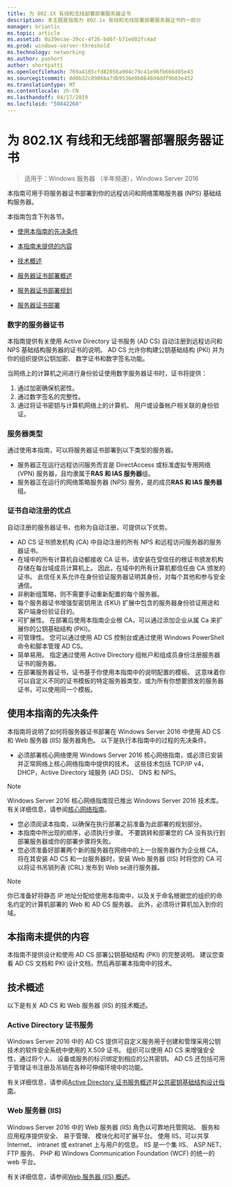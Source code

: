 ```yaml
---
title: 为 802.1X 有线和无线部署部署服务器证书
description: 本主题是指南为 802.1x 有线和无线部署部署服务器证书的一部分
manager: brianlic
ms.topic: article
ms.assetid: 0a39ecae-39cc-4f26-bd6f-b71ed02fc4ad
ms.prod: windows-server-threshold
ms.technology: networking
ms.author: pashort
author: shortpatti
ms.openlocfilehash: 769a4165cfd82056a904c79c41e96fb666d05e43
ms.sourcegitcommit: 0d0b32c8986ba7db9536e0b8648d4ddf9b03e452
ms.translationtype: MT
ms.contentlocale: zh-CN
ms.lasthandoff: 04/17/2019
ms.locfileid: "59842268"
---
```

# <a name="deploy-server-certificates-for-8021x-wired-and-wireless-deployments"></a>为 802.1X 有线和无线部署部署服务器证书

>适用于：Windows 服务器 （半年频道），Windows Server 2016

本指南可用于将服务器证书部署到你的远程访问和网络策略服务器 (NPS) 基础结构服务器。   

本指南包含下列各节。  

-   [使用本指南的先决条件](#bkmk_pre)  

-   [本指南未提供的内容](#bkmk_not)  

-   [技术概述](#bkmk_tech)  

-   [服务器证书部署概述](Server-Certificate-Deployment-Overview.md)  

-   [服务器证书部署规划](Server-Certificate-Deployment-Planning.md)  

-   [服务器证书部署](Server-Certificate-Deployment.md)  

### <a name="digital-server-certificates"></a>**数字的服务器证书**  
本指南提供有关使用 Active Directory 证书服务 (AD CS) 自动注册到远程访问和 NPS 基础结构服务器的证书的说明。 AD CS 允许你构建公钥基础结构 (PKI) 并为你的组织提供公钥加密、 数字证书和数字签名功能。  

当网络上的计算机之间进行身份验证使用数字服务器证书时，证书将提供：   

1. 通过加密确保机密性。  
2. 通过数字签名的完整性。  
3. 通过将证书密钥与计算机网络上的计算机、 用户或设备帐户相关联的身份验证。  

### <a name="server-types"></a>**服务器类型**  
通过使用本指南，可以将服务器证书部署到以下类型的服务器。  
- 服务器正在运行远程访问服务而言是 DirectAccess 或标准虚拟专用网络 (VPN) 服务器，且均隶属于**RAS 和 IAS 服务器**组。  
- 服务器正在运行的网络策略服务器 (NPS) 服务，是的成员**RAS 和 IAS 服务器**组。  

### <a name="advantages-of-certificate-autoenrollment"></a>**证书自动注册的优点**  
自动注册的服务器证书，也称为自动注册，可提供以下优势。  

- AD CS 证书颁发机构 (CA) 中自动注册的所有 NPS 和远程访问服务器的服务器证书。  
- 在域中的所有计算机自动都接收 CA 证书，请安装在受信任的根证书颁发机构存储在每台域成员计算机上。 因此，在域中的所有计算机都信任由 CA 颁发的证书。 此信任关系允许在身份验证服务器证明其身份，对每个其他和参与安全通信。  
- 非刷新组策略，则不需要手动重新配置的每个服务器。  
- 每个服务器证书增强型密钥用法 (EKU) 扩展中包含的服务器身份验证用途和客户端身份验证目的。  
- 可扩展性。 在部署后使用本指南企业根 CA，可以通过添加企业从属 Ca 来扩展你的公钥基础结构 (PKI)。  
- 可管理性。 您可以通过使用 AD CS 控制台或通过使用 Windows PowerShell 命令和脚本管理 AD CS。  
- 简单易用。 指定通过使用 Active Directory 组帐户和组成员身份注册服务器证书的服务器。   
- 在部署服务器证书，证书基于你使用本指南中的说明配置的模板。 这意味着你可以自定义不同的证书模板的特定服务器类型，或为所有你想要颁发的服务器证书，可以使用同一个模板。  

## <a name="bkmk_pre"></a>使用本指南的先决条件  

本指南将说明了如何将服务器证书部署在 Windows Server 2016 中使用 AD CS 和 Web 服务器 (IIS) 服务器角色。 以下是执行本指南中的过程的先决条件。  

- 必须部署核心网络使用 Windows Server 2016 核心网络指南，或必须已安装并正常网络上核心网络指南中提供的技术。 这些技术包括 TCP/IP v4，DHCP，Active Directory 域服务 (AD DS)、 DNS 和 NPS。  
>[!NOTE]
>Windows Server 2016 核心网络指南现已推出 Windows Server 2016 技术库。 有关详细信息，请参阅[核心网络指南](../../../core-network-guide/Core-Network-Guide.md)。

- 您必须阅读本指南，以确保在执行部署之前准备为此部署的规划部分。  
- 本指南中所出现的顺序，必须执行步骤。 不要跳转和部署您的 CA 没有执行到部署服务器或你的部署步骤将失败。  
- 您必须准备好部署两个新的服务器在网络中的上一台服务器作为企业根 CA，将在其安装 AD CS 和一台服务器时，安装 Web 服务器 (IIS) 时将您的 CA 可以将证书吊销列表 (CRL) 发布到 Web se进行服务器。   

>[!NOTE]  
>你已准备好将静态 IP 地址分配给使用本指南中，以及关于命名根据您的组织的命名约定的计算机部署的 Web 和 AD CS 服务器。 此外，必须将计算机加入到你的域。  

## <a name="bkmk_not"></a>本指南未提供的内容  
本指南不提供设计和使用 AD CS 部署公钥基础结构 (PKI) 的完整说明。 建议您查看 AD CS 文档和 PKI 设计文档，然后再部署本指南中的技术。   

## <a name="bkmk_tech"></a>技术概述  
以下是有关 AD CS 和 Web 服务器 (IIS) 的技术概述。  

### <a name="active-directory-certificate-services"></a>Active Directory 证书服务  
Windows Server 2016 中的 AD CS 提供可自定义服务用于创建和管理采用公钥技术的软件安全系统中使用的 X.509 证书。 组织可以使用 AD CS 来增强安全性，通过将个人、 设备或服务的标识绑定到相应的公共密钥。 AD CS 还包括可用于管理证书注册及吊销在各种可伸缩环境中的功能。  

有关详细信息，请参阅[Active Directory 证书服务概述](https://technet.microsoft.com/library/hh831740.aspx)并[公共密钥基础结构设计指南](https://social.technet.microsoft.com/wiki/contents/articles/2901.public-key-infrastructure-design-guidance.aspx)。  

### <a name="web-server-iis"></a>Web 服务器 (IIS)  

Windows Server 2016 中的 Web 服务器 (IIS) 角色以可靠地托管网站、 服务和应用程序提供安全、 易于管理、 模块化和可扩展平台。 使用 IIS，可以共享 Internet、 intranet 或 extranet 上与用户的信息。 IIS 是一个集 IIS、 ASP.NET、 FTP 服务、 PHP 和 Windows Communication Foundation (WCF) 的统一的 web 平台。  

有关详细信息，请参阅[Web 服务器 (IIS) 概述](https://technet.microsoft.com/library/hh831725.aspx)。  
